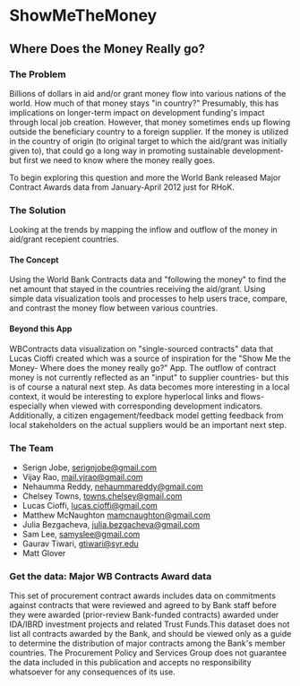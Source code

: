ShowMeTheMoney
==============

## Where Does the Money Really go?

### The Problem

Billions of dollars in aid and/or grant money flow into various nations of the world. How much of that money stays "in country?" Presumably, this has implications on longer-term impact on development funding's impact through local job creation. However, that money sometimes ends up flowing outside the beneficiary country to a foreign supplier. If the money is utilized in the country of origin (to original target to which the aid/grant was initially given to), that could go a long way in promoting sustainable development- but first we need to know where the money really goes.

To begin exploring this question and more the World Bank released Major Contract Awards data from January-April 2012 just for RHoK.

### The Solution

Looking at the trends by mapping the inflow and outflow of the money in aid/grant recepient countries.

#### The Concept
Using the World Bank Contracts data and "following the money" to find the net amount that stayed in the countries receiving the aid/grant. Using simple data visualization tools and processes to help users trace, compare, and contrast the money flow between various countries.

#### Beyond this App
WBContracts data visualization on "single-sourced contracts" data that Lucas Cioffi created which was a source of inspiration for the "Show Me the Money- Where does the money really go?" App.  The outflow of contract money is not currently reflected as an "input" to supplier countries- but this is of course a natural next step.  As data becomes more interesting in a local context, it would be interesting to explore hyperlocal links and flows- especially when viewed with corresponding development indicators.  Additionally, a citizen engagement/feedback model getting feedback from local stakeholders on the actual suppliers would be an important next step.

### The Team
- Serign Jobe, serignjobe@gmail.com
- Vijay Rao, mail.vjrao@gmail.com
- Nehaumma Reddy, nehaummareddy@gmail.com
- Chelsey Towns, towns.chelsey@gmail.com
- Lucas Cioffi, lucas.cioffi@gmail.com
- Matthew McNaughton mamcnaughton@gmail.com
- Julia Bezgacheva, julia.bezgacheva@gmail.com
- Sam Lee, samyslee@gmail.com
- Gaurav Tiwari, gtiwari@syr.edu
- Matt Glover

### Get the data: Major WB Contracts Award data
This set of procurement contract awards includes data on commitments against contracts that were reviewed and agreed to by Bank staff before they were awarded (prior-review Bank-funded contracts) awarded under IDA/IBRD investment projects and related Trust Funds.This dataset does not list all contracts awarded by the Bank, and should be viewed only as a guide to determine the distribution of major contracts among the Bank's member countries. The Procurement Policy and Services Group does not guarantee the data included in this publication and accepts no responsibility whatsoever for any consequences of its use. 
